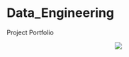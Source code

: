 # Data_Engineering
Project Portfolio

<p align="center"> <img src = "https://sarasanalytics.com/wp-content/uploads/2022/07/Data-Modeling-Best-Practices.jpg"></p> 

